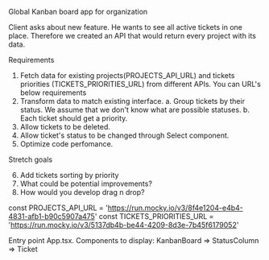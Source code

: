 Global Kanban board app for organization

Client asks about new feature. He wants to see all active tickets in one place. Therefore we created an API that would return every project with its data.

Requirements

1. Fetch data for existing projects(PROJECTS_API_URL) and tickets priorities (TICKETS_PRIORITIES_URL) from different APIs. You can URL's below requirements
2. Transform data to match existing interface.
   a. Group tickets by their status. We assume that we don't know what are possible statuses.
   b. Each ticket should get a priority.
3. Allow tickets to be deleted.
4. Allow ticket's status to be changed through Select component.
5. Optimize code perfomance.

Stretch goals

6. Add tickets sorting by priority
7. What could be potential improvements?
8. How would you develop drag n drop?

const PROJECTS_API_URL =
'https://run.mocky.io/v3/8f4e1204-e4b4-4831-afb1-b90c5907a475'
const TICKETS_PRIORITIES_URL =
'https://run.mocky.io/v3/5137db4b-be44-4209-8d3e-7b45f6179052'

Entry point App.tsx. Components to display: KanbanBoard => StatusColumn => Ticket




<!-- Add to StatusColumn component inside .status-header to add UI for sorting -->
<!-- import { Arrow } from "../../icons/Arrow"; -->
<!-- <button className="arrow-button" onClick={() => {}}>
<Arrow
style={{
              opacity: ACTIVE_SORTING_CONDITION ? "1" : "0.3",
              transform: `rotate(${ACTIVE_SORTING_CONDITION ? 180 : 0}deg)`,
              transition: "transform 0.3s ease",
            }}
/>
</button> -->
